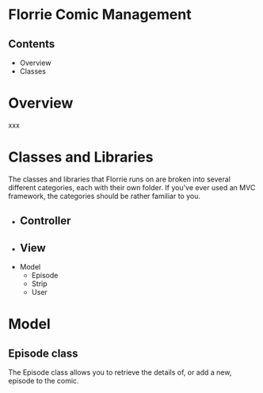Florrie Comic Management
===

Contents
---

- Overview
- Classes



Overview
===

xxx

Classes and Libraries
===

The classes and libraries that Florrie runs on are broken into several different categories, each with their own folder. If you've ever used an MVC framework, the categories should be rather familiar to you.

- Controller
	- 
- View
	- 
- Model
	- Episode
	- Strip
	- User


Model
===

Episode class
---

The Episode class allows you to retrieve the details of, or add a new, episode to the comic.